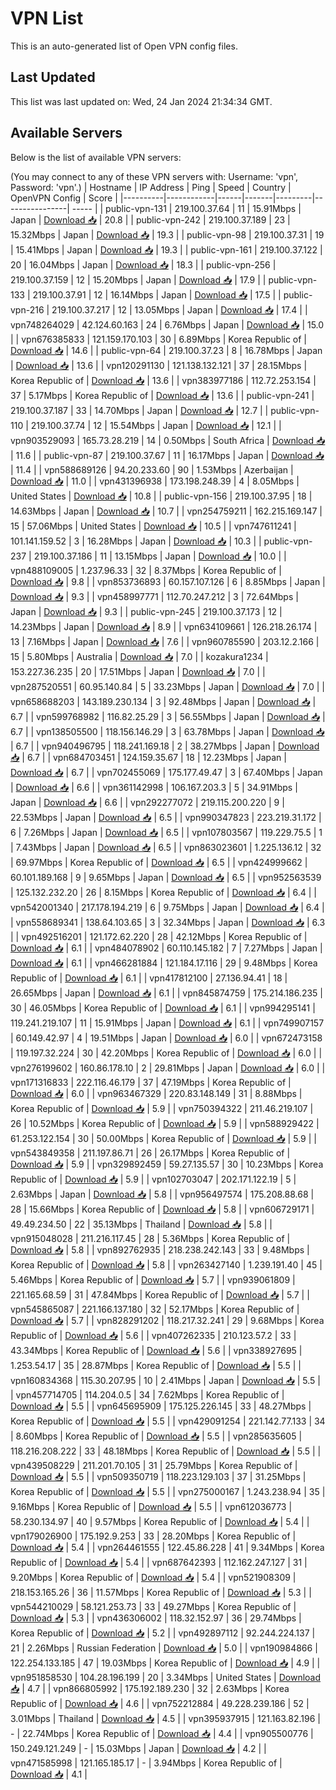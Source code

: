# VPN List

This is an auto-generated list of Open VPN config files.

## Last Updated

This list was last updated on: Wed, 24 Jan 2024 21:34:34 GMT.

## Available Servers

Below is the list of available VPN servers:

(You may connect to any of these VPN servers with: Username: 'vpn', Password: 'vpn'.)
| Hostname | IP Address | Ping | Speed | Country | OpenVPN Config | Score |
|----------|------------|------|-------|---------|----------------| ----- |
| public-vpn-131 | 219.100.37.64 | 11 | 15.91Mbps | Japan | [Download 📥](./configs/server_0_JP.ovpn) | 20.8 |
| public-vpn-242 | 219.100.37.189 | 23 | 15.32Mbps | Japan | [Download 📥](./configs/server_1_JP.ovpn) | 19.3 |
| public-vpn-98 | 219.100.37.31 | 19 | 15.41Mbps | Japan | [Download 📥](./configs/server_2_JP.ovpn) | 19.3 |
| public-vpn-161 | 219.100.37.122 | 20 | 16.04Mbps | Japan | [Download 📥](./configs/server_3_JP.ovpn) | 18.3 |
| public-vpn-256 | 219.100.37.159 | 12 | 15.20Mbps | Japan | [Download 📥](./configs/server_4_JP.ovpn) | 17.9 |
| public-vpn-133 | 219.100.37.91 | 12 | 16.14Mbps | Japan | [Download 📥](./configs/server_5_JP.ovpn) | 17.5 |
| public-vpn-216 | 219.100.37.217 | 12 | 13.05Mbps | Japan | [Download 📥](./configs/server_6_JP.ovpn) | 17.4 |
| vpn748264029 | 42.124.60.163 | 24 | 6.76Mbps | Japan | [Download 📥](./configs/server_7_JP.ovpn) | 15.0 |
| vpn676385833 | 121.159.170.103 | 30 | 6.89Mbps | Korea Republic of | [Download 📥](./configs/server_8_KR.ovpn) | 14.6 |
| public-vpn-64 | 219.100.37.23 | 8 | 16.78Mbps | Japan | [Download 📥](./configs/server_9_JP.ovpn) | 13.6 |
| vpn120291130 | 121.138.132.121 | 37 | 28.15Mbps | Korea Republic of | [Download 📥](./configs/server_10_KR.ovpn) | 13.6 |
| vpn383977186 | 112.72.253.154 | 37 | 5.17Mbps | Korea Republic of | [Download 📥](./configs/server_11_KR.ovpn) | 13.6 |
| public-vpn-241 | 219.100.37.187 | 33 | 14.70Mbps | Japan | [Download 📥](./configs/server_12_JP.ovpn) | 12.7 |
| public-vpn-110 | 219.100.37.74 | 12 | 15.54Mbps | Japan | [Download 📥](./configs/server_13_JP.ovpn) | 12.1 |
| vpn903529093 | 165.73.28.219 | 14 | 0.50Mbps | South Africa | [Download 📥](./configs/server_14_ZA.ovpn) | 11.6 |
| public-vpn-87 | 219.100.37.67 | 11 | 16.17Mbps | Japan | [Download 📥](./configs/server_15_JP.ovpn) | 11.4 |
| vpn588689126 | 94.20.233.60 | 90 | 1.53Mbps | Azerbaijan | [Download 📥](./configs/server_16_AZ.ovpn) | 11.0 |
| vpn431396938 | 173.198.248.39 | 4 | 8.05Mbps | United States | [Download 📥](./configs/server_17_US.ovpn) | 10.8 |
| public-vpn-156 | 219.100.37.95 | 18 | 14.63Mbps | Japan | [Download 📥](./configs/server_18_JP.ovpn) | 10.7 |
| vpn254759211 | 162.215.169.147 | 15 | 57.06Mbps | United States | [Download 📥](./configs/server_19_US.ovpn) | 10.5 |
| vpn747611241 | 101.141.159.52 | 3 | 16.28Mbps | Japan | [Download 📥](./configs/server_20_JP.ovpn) | 10.3 |
| public-vpn-237 | 219.100.37.186 | 11 | 13.15Mbps | Japan | [Download 📥](./configs/server_21_JP.ovpn) | 10.0 |
| vpn488109005 | 1.237.96.33 | 32 | 8.37Mbps | Korea Republic of | [Download 📥](./configs/server_22_KR.ovpn) | 9.8 |
| vpn853736893 | 60.157.107.126 | 6 | 8.85Mbps | Japan | [Download 📥](./configs/server_23_JP.ovpn) | 9.3 |
| vpn458997771 | 112.70.247.212 | 3 | 72.64Mbps | Japan | [Download 📥](./configs/server_24_JP.ovpn) | 9.3 |
| public-vpn-245 | 219.100.37.173 | 12 | 14.23Mbps | Japan | [Download 📥](./configs/server_25_JP.ovpn) | 8.9 |
| vpn634109661 | 126.218.26.174 | 13 | 7.16Mbps | Japan | [Download 📥](./configs/server_26_JP.ovpn) | 7.6 |
| vpn960785590 | 203.12.2.166 | 15 | 5.80Mbps | Australia | [Download 📥](./configs/server_27_AU.ovpn) | 7.0 |
| kozakura1234 | 153.227.36.235 | 20 | 17.51Mbps | Japan | [Download 📥](./configs/server_28_JP.ovpn) | 7.0 |
| vpn287520551 | 60.95.140.84 | 5 | 33.23Mbps | Japan | [Download 📥](./configs/server_29_JP.ovpn) | 7.0 |
| vpn658688203 | 143.189.230.134 | 3 | 92.48Mbps | Japan | [Download 📥](./configs/server_30_JP.ovpn) | 6.7 |
| vpn599768982 | 116.82.25.29 | 3 | 56.55Mbps | Japan | [Download 📥](./configs/server_31_JP.ovpn) | 6.7 |
| vpn138505500 | 118.156.146.29 | 3 | 63.78Mbps | Japan | [Download 📥](./configs/server_32_JP.ovpn) | 6.7 |
| vpn940496795 | 118.241.169.18 | 2 | 38.27Mbps | Japan | [Download 📥](./configs/server_33_JP.ovpn) | 6.7 |
| vpn684703451 | 124.159.35.67 | 18 | 12.23Mbps | Japan | [Download 📥](./configs/server_34_JP.ovpn) | 6.7 |
| vpn702455069 | 175.177.49.47 | 3 | 67.40Mbps | Japan | [Download 📥](./configs/server_35_JP.ovpn) | 6.6 |
| vpn361142998 | 106.167.203.3 | 5 | 34.91Mbps | Japan | [Download 📥](./configs/server_36_JP.ovpn) | 6.6 |
| vpn292277072 | 219.115.200.220 | 9 | 22.53Mbps | Japan | [Download 📥](./configs/server_37_JP.ovpn) | 6.5 |
| vpn990347823 | 223.219.31.172 | 6 | 7.26Mbps | Japan | [Download 📥](./configs/server_38_JP.ovpn) | 6.5 |
| vpn107803567 | 119.229.75.5 | 1 | 7.43Mbps | Japan | [Download 📥](./configs/server_39_JP.ovpn) | 6.5 |
| vpn863023601 | 1.225.136.12 | 32 | 69.97Mbps | Korea Republic of | [Download 📥](./configs/server_40_KR.ovpn) | 6.5 |
| vpn424999662 | 60.101.189.168 | 9 | 9.65Mbps | Japan | [Download 📥](./configs/server_41_JP.ovpn) | 6.5 |
| vpn952563539 | 125.132.232.20 | 26 | 8.15Mbps | Korea Republic of | [Download 📥](./configs/server_42_KR.ovpn) | 6.4 |
| vpn542001340 | 217.178.194.219 | 6 | 9.75Mbps | Japan | [Download 📥](./configs/server_43_JP.ovpn) | 6.4 |
| vpn558689341 | 138.64.103.65 | 3 | 32.34Mbps | Japan | [Download 📥](./configs/server_44_JP.ovpn) | 6.3 |
| vpn492516201 | 121.172.62.220 | 28 | 42.12Mbps | Korea Republic of | [Download 📥](./configs/server_45_KR.ovpn) | 6.1 |
| vpn484078902 | 60.110.145.182 | 7 | 7.27Mbps | Japan | [Download 📥](./configs/server_46_JP.ovpn) | 6.1 |
| vpn466281884 | 121.184.17.116 | 29 | 9.48Mbps | Korea Republic of | [Download 📥](./configs/server_47_KR.ovpn) | 6.1 |
| vpn417812100 | 27.136.94.41 | 18 | 26.65Mbps | Japan | [Download 📥](./configs/server_48_JP.ovpn) | 6.1 |
| vpn845874759 | 175.214.186.235 | 30 | 46.05Mbps | Korea Republic of | [Download 📥](./configs/server_49_KR.ovpn) | 6.1 |
| vpn994295141 | 119.241.219.107 | 11 | 15.91Mbps | Japan | [Download 📥](./configs/server_50_JP.ovpn) | 6.1 |
| vpn749907157 | 60.149.42.97 | 4 | 19.51Mbps | Japan | [Download 📥](./configs/server_51_JP.ovpn) | 6.0 |
| vpn672473158 | 119.197.32.224 | 30 | 42.20Mbps | Korea Republic of | [Download 📥](./configs/server_52_KR.ovpn) | 6.0 |
| vpn276199602 | 160.86.178.10 | 2 | 29.81Mbps | Japan | [Download 📥](./configs/server_53_JP.ovpn) | 6.0 |
| vpn171316833 | 222.116.46.179 | 37 | 47.19Mbps | Korea Republic of | [Download 📥](./configs/server_54_KR.ovpn) | 6.0 |
| vpn963467329 | 220.83.148.149 | 31 | 8.88Mbps | Korea Republic of | [Download 📥](./configs/server_55_KR.ovpn) | 5.9 |
| vpn750394322 | 211.46.219.107 | 26 | 10.52Mbps | Korea Republic of | [Download 📥](./configs/server_56_KR.ovpn) | 5.9 |
| vpn588929422 | 61.253.122.154 | 30 | 50.00Mbps | Korea Republic of | [Download 📥](./configs/server_57_KR.ovpn) | 5.9 |
| vpn543849358 | 211.197.86.71 | 26 | 26.17Mbps | Korea Republic of | [Download 📥](./configs/server_58_KR.ovpn) | 5.9 |
| vpn329892459 | 59.27.135.57 | 30 | 10.23Mbps | Korea Republic of | [Download 📥](./configs/server_59_KR.ovpn) | 5.9 |
| vpn102703047 | 202.171.122.19 | 5 | 2.63Mbps | Japan | [Download 📥](./configs/server_60_JP.ovpn) | 5.8 |
| vpn956497574 | 175.208.88.68 | 28 | 15.66Mbps | Korea Republic of | [Download 📥](./configs/server_61_KR.ovpn) | 5.8 |
| vpn606729171 | 49.49.234.50 | 22 | 35.13Mbps | Thailand | [Download 📥](./configs/server_62_TH.ovpn) | 5.8 |
| vpn915048028 | 211.216.117.45 | 28 | 5.36Mbps | Korea Republic of | [Download 📥](./configs/server_63_KR.ovpn) | 5.8 |
| vpn892762935 | 218.238.242.143 | 33 | 9.48Mbps | Korea Republic of | [Download 📥](./configs/server_64_KR.ovpn) | 5.8 |
| vpn263427140 | 1.239.191.40 | 45 | 5.46Mbps | Korea Republic of | [Download 📥](./configs/server_65_KR.ovpn) | 5.7 |
| vpn939061809 | 221.165.68.59 | 31 | 47.84Mbps | Korea Republic of | [Download 📥](./configs/server_66_KR.ovpn) | 5.7 |
| vpn545865087 | 221.166.137.180 | 32 | 52.17Mbps | Korea Republic of | [Download 📥](./configs/server_67_KR.ovpn) | 5.7 |
| vpn828291202 | 118.217.32.241 | 29 | 9.68Mbps | Korea Republic of | [Download 📥](./configs/server_68_KR.ovpn) | 5.6 |
| vpn407262335 | 210.123.57.2 | 33 | 43.34Mbps | Korea Republic of | [Download 📥](./configs/server_69_KR.ovpn) | 5.6 |
| vpn338927695 | 1.253.54.17 | 35 | 28.87Mbps | Korea Republic of | [Download 📥](./configs/server_70_KR.ovpn) | 5.5 |
| vpn160834368 | 115.30.207.95 | 10 | 2.41Mbps | Japan | [Download 📥](./configs/server_71_JP.ovpn) | 5.5 |
| vpn457714705 | 114.204.0.5 | 34 | 7.62Mbps | Korea Republic of | [Download 📥](./configs/server_72_KR.ovpn) | 5.5 |
| vpn645695909 | 175.125.226.145 | 33 | 48.27Mbps | Korea Republic of | [Download 📥](./configs/server_73_KR.ovpn) | 5.5 |
| vpn429091254 | 221.142.77.133 | 34 | 8.60Mbps | Korea Republic of | [Download 📥](./configs/server_74_KR.ovpn) | 5.5 |
| vpn285635605 | 118.216.208.222 | 33 | 48.18Mbps | Korea Republic of | [Download 📥](./configs/server_75_KR.ovpn) | 5.5 |
| vpn439508229 | 211.201.70.105 | 31 | 25.79Mbps | Korea Republic of | [Download 📥](./configs/server_76_KR.ovpn) | 5.5 |
| vpn509350719 | 118.223.129.103 | 37 | 31.25Mbps | Korea Republic of | [Download 📥](./configs/server_77_KR.ovpn) | 5.5 |
| vpn275000167 | 1.243.238.94 | 35 | 9.16Mbps | Korea Republic of | [Download 📥](./configs/server_78_KR.ovpn) | 5.5 |
| vpn612036773 | 58.230.134.97 | 40 | 9.57Mbps | Korea Republic of | [Download 📥](./configs/server_79_KR.ovpn) | 5.4 |
| vpn179026900 | 175.192.9.253 | 33 | 28.20Mbps | Korea Republic of | [Download 📥](./configs/server_80_KR.ovpn) | 5.4 |
| vpn264461555 | 122.45.86.228 | 41 | 9.34Mbps | Korea Republic of | [Download 📥](./configs/server_81_KR.ovpn) | 5.4 |
| vpn687642393 | 112.162.247.127 | 31 | 9.20Mbps | Korea Republic of | [Download 📥](./configs/server_82_KR.ovpn) | 5.4 |
| vpn521908309 | 218.153.165.26 | 36 | 11.57Mbps | Korea Republic of | [Download 📥](./configs/server_83_KR.ovpn) | 5.3 |
| vpn544210029 | 58.121.253.73 | 33 | 49.27Mbps | Korea Republic of | [Download 📥](./configs/server_84_KR.ovpn) | 5.3 |
| vpn436306002 | 118.32.152.97 | 36 | 29.74Mbps | Korea Republic of | [Download 📥](./configs/server_85_KR.ovpn) | 5.2 |
| vpn492897112 | 92.244.224.137 | 21 | 2.26Mbps | Russian Federation | [Download 📥](./configs/server_86_RU.ovpn) | 5.0 |
| vpn190984866 | 122.254.133.185 | 47 | 19.03Mbps | Korea Republic of | [Download 📥](./configs/server_87_KR.ovpn) | 4.9 |
| vpn951858530 | 104.28.196.199 | 20 | 3.34Mbps | United States | [Download 📥](./configs/server_88_US.ovpn) | 4.7 |
| vpn866805992 | 175.192.189.230 | 32 | 2.63Mbps | Korea Republic of | [Download 📥](./configs/server_89_KR.ovpn) | 4.6 |
| vpn752212884 | 49.228.239.186 | 52 | 3.01Mbps | Thailand | [Download 📥](./configs/server_90_TH.ovpn) | 4.5 |
| vpn395937915 | 121.163.82.196 | - | 22.74Mbps | Korea Republic of | [Download 📥](./configs/server_91_KR.ovpn) | 4.4 |
| vpn905500776 | 150.249.121.249 | - | 15.03Mbps | Japan | [Download 📥](./configs/server_92_JP.ovpn) | 4.2 |
| vpn471585998 | 121.165.185.17 | - | 3.94Mbps | Korea Republic of | [Download 📥](./configs/server_93_KR.ovpn) | 4.1 |
